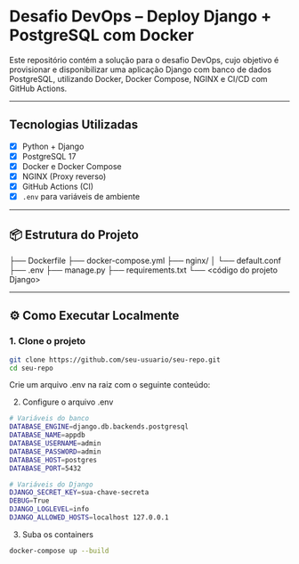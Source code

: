 # Desafio DevOps – Deploy Django + PostgreSQL com Docker

Este repositório contém a solução para o desafio DevOps, cujo objetivo é provisionar e disponibilizar uma aplicação Django com banco de dados PostgreSQL, utilizando Docker, Docker Compose, NGINX e CI/CD com GitHub Actions.

---

##  Tecnologias Utilizadas

- [x] Python + Django
- [x] PostgreSQL 17
- [x] Docker e Docker Compose
- [x] NGINX (Proxy reverso)
- [x] GitHub Actions (CI)
- [x] `.env` para variáveis de ambiente

---

## 📦 Estrutura do Projeto

├── Dockerfile
├── docker-compose.yml
├── nginx/
│ └── default.conf
├── .env
├── manage.py
├── requirements.txt
└── <código do projeto Django>



---

## ⚙️ Como Executar Localmente

### 1. Clone o projeto

```bash
git clone https://github.com/seu-usuario/seu-repo.git
cd seu-repo
```

Crie um arquivo .env na raiz com o seguinte conteúdo:

2. Configure o arquivo .env
```bash
# Variáveis do banco
DATABASE_ENGINE=django.db.backends.postgresql
DATABASE_NAME=appdb
DATABASE_USERNAME=admin
DATABASE_PASSWORD=admin
DATABASE_HOST=postgres
DATABASE_PORT=5432

# Variáveis do Django
DJANGO_SECRET_KEY=sua-chave-secreta
DEBUG=True
DJANGO_LOGLEVEL=info
DJANGO_ALLOWED_HOSTS=localhost 127.0.0.1

```

3. Suba os containers

```bash
docker-compose up --build
```